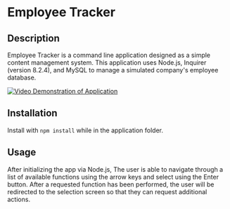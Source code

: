 # Employee Tracker

## Description

Employee Tracker is a command line application designed as a simple content management system.  This application uses Node.js, Inquirer (version 8.2.4), and MySQL to manage a simulated company's employee database.    

[![Video Demonstration of Application](./examples/example-svg.gif)](url.url)

## Installation

Install with `npm install` while in the application folder.

## Usage

After initializing the app via Node.js, The user is able to navigate through a list of available functions using the arrow keys and select using the Enter button.  After a requested function has been performed, the user will be redirected to the selection screen so that they can request additional actions.